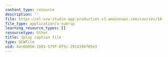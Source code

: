 ```yaml
---
content_type: resource
description: ''
file: https://ol-ocw-studio-app-production.s3.amazonaws.com/courses/18-01sc-single-variable-calculus-fall-2010/4ac6b0661b01579f8f5c2914394f05e3_60VGKnYBpbg.vtt
file_type: application/x-subrip
learning_resource_types: []
resourcetype: Other
title: 3play caption file
type: OCWFile
uid: 4ac6b066-1b01-579f-8f5c-2914394f05e3
---
```

